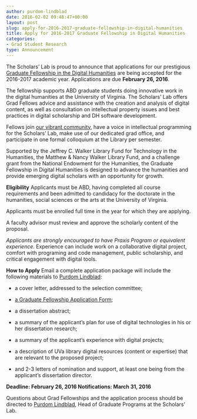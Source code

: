 ```yaml
---
author: purdom-lindblad
date: 2016-02-02 09:48:47+00:00
layout: post
slug: apply-for-2016-2017-graduate-fellowship-in-digital-humanities
title: Apply for 2016-2017 Graduate Fellowship in Digital Humanities
categories:
- Grad Student Research
type: Announcement
---
```


The Scholars’ Lab is proud to announce that applications for our prestigious [Graduate Fellowship in the Digital Humanities](http://scholarslab.org/graduate-fellowships/) are being accepted for the 2016-2017 academic year. Applications are due **February 26, 2016**.

The fellowship supports ABD graduate students doing innovative work in the digital humanities at the University of Virginia. The Scholars’ Lab offers Grad Fellows advice and assistance with the creation and analysis of digital content, as well as consultation on intellectual property issues and best practices in digital scholarship and DH software development.

Fellows join [our vibrant community](http://scholarslab.org/people/), have a voice in intellectual programming for the Scholars’ Lab, make use of our dedicated grad office, and participate in one formal colloquium at the Library per semester.

Supported by the Jeffrey C. Walker Library Fund for Technology in the Humanities, the Matthew & Nancy Walker Library Fund, and a challenge grant from the National Endowment for the Humanities, the Graduate Fellowship in Digital Humanities is designed to advance the humanities and provide emerging digital scholars with an opportunity for growth.

**Eligibility**
Applicants must be ABD, having completed all course requirements and been admitted to candidacy for the doctorate in the humanities, social sciences or the arts at the University of Virginia.

Applicants must be enrolled full time in the year for which they are applying.

A faculty advisor must review and approve the scholarly content of the proposal.

_Applicants are strongly encouraged to have Praxis Program or equivalent experience_. Experience can include work on a collaborative digital project, comfort with programing and code management, public scholarship, and critical engagement with digital tools.

**How to Apply**
Email a complete application package will include the following materials to [Purdom Lindblad](mailto:jpl8e@virginia.edu):



	
  * a cover letter, addressed to the selection committee;

	
  * [a Graduate Fellowship Application Form](http://static.scholarslab.org/wp-content/uploads/2016/02/dhfellowsappform.pdf);

	
  * a dissertation abstract;

	
  * a summary of the applicant’s plan for use of digital technologies in his or her dissertation research;

	
  * a summary of the applicant’s experience with digital projects;

	
  * a description of UVa library digital resources (content or expertise) that are relevant to the proposed project;

	
  * and 2-3 letters of nomination and support, at least one being from the applicant’s dissertation director.


**Deadline: February 26, 2016
Notifications: March 31, 2016**

Questions about Grad Fellowships and the application process should be directed to [Purdom Lindblad](mailto:jpl8e@virginia.edu), Head of Graduate Programs at the Scholars’ Lab.
